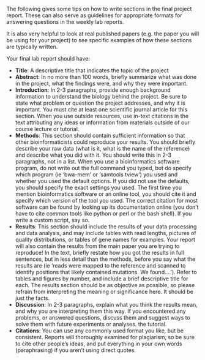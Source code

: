 The following gives some tips on how to write sections in the final project report. These can also serve as guidelines for appropriate formats for answering questions in the weekly lab reports.

It is also very helpful to look at real published papers (e.g. the paper you will be using for your project) to see specific examples of how these sections are typically written.

Your final lab report should have:

* **Title**:  A descriptive title that indicates the topic of the project
* **Abstract**:  In no more than 100 words, briefly summarize what was done in the project, what the findings were, and why they were important.
* **Introduction**:  In 2-3 paragraphs, provide enough background information to understand the biology behind the project. Be sure to state what problem or question the project addresses, and why it is important. You must cite at least one scientific journal article for this section. When you use outside resources, use in-text citations in the text attributing any ideas or information from materials outside of our course lecture or tutorial.
* **Methods**: This section should contain sufficient information so that other bioinformaticists could reproduce your results. You should briefly describe your raw data (what is it, what is the name of the reference) and describe what you did with it. You should write this in 2-3 paragraphs, not in a list. When you use a bioinformatics software program, do not write out the full command you typed, but do specify which program (ie ‘bwa-mem’ or ‘samtools tview’) you used and whether you used the default options. If you did not use the defaults, you should specify the exact settings you used. The first time you mention bioinformatics
software or an online tool, you should cite it and specify which version of the tool you used. The correct citation for most software can be found by looking up its documentation online (you don’t have to cite common tools like python or perl or the bash shell). If you write a custom script, say so.
* **Results**:  This section should include the results of your data processing and data analysis, and may include tables with read lengths, pictures of quality distributions, or tables of gene names for examples. Your report will also contain the results from the main paper you are trying to reproduce! In the text, briefly restate how you got the results in full sentences, but in less detail than the methods, before you say what the results are (ie ‘reads were mapped to the reference and scanned to identify positions that likely contained mutations. We found….’). Refer to tables and figures by number, and include a brief descriptive title for each. The results section should be as objective as possible, so please refrain from interpreting the meaning or significance here. It should be just the facts. 
* **Discussion**:  In 2-3 paragraphs, explain what you think the results mean, and
why you are interpreting them this way. If you encountered any problems, or
answered questions, discuss them and suggest ways to solve them with future
experiments or analyses. 
the tutorial. 
* **Citations**:  You can use any commonly used format you like, but be consistent. Reports will thoroughly examined for plagiarism, so be sure to cite other people’s ideas, and put everything in your own words (paraphrasing) if you aren’t using direct quotes. 
